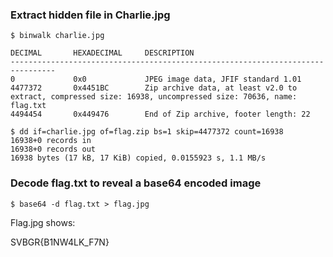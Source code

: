 ### Extract hidden file in Charlie.jpg

```
$ binwalk charlie.jpg

DECIMAL       HEXADECIMAL     DESCRIPTION
--------------------------------------------------------------------------------
0             0x0             JPEG image data, JFIF standard 1.01
4477372       0x4451BC        Zip archive data, at least v2.0 to extract, compressed size: 16938, uncompressed size: 70636, name: flag.txt
4494454       0x449476        End of Zip archive, footer length: 22

```
```
$ dd if=charlie.jpg of=flag.zip bs=1 skip=4477372 count=16938
16938+0 records in
16938+0 records out
16938 bytes (17 kB, 17 KiB) copied, 0.0155923 s, 1.1 MB/s
```

### Decode flag.txt to reveal a base64 encoded image

```
$ base64 -d flag.txt > flag.jpg
```

Flag.jpg shows:

SVBGR{B1NW4LK_F7N}
